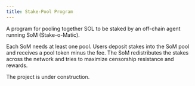 ```yaml
---
title: Stake-Pool Program
---
```


A program for pooling together SOL to be staked by an off-chain agent running SoM (Stake-o-Matic).

Each SoM needs at least one pool.  Users deposit stakes into the SoM pool
and receives a pool token minus the fee.  The SoM redistributes the stakes
across the network and tries to maximize censorship resistance and rewards.

The project is under construction.
